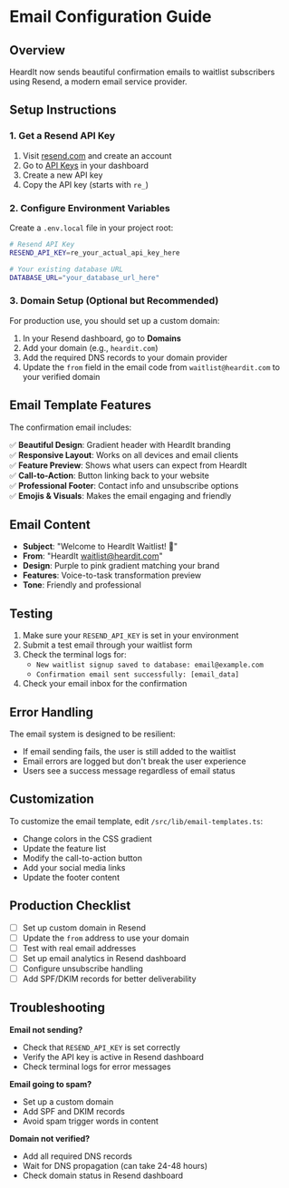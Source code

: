 # Email Configuration Guide

## Overview

HeardIt now sends beautiful confirmation emails to waitlist subscribers using Resend, a modern email service provider.

## Setup Instructions

### 1. Get a Resend API Key

1. Visit [resend.com](https://resend.com) and create an account
2. Go to [API Keys](https://resend.com/api-keys) in your dashboard
3. Create a new API key
4. Copy the API key (starts with `re_`)

### 2. Configure Environment Variables

Create a `.env.local` file in your project root:

```bash
# Resend API Key
RESEND_API_KEY=re_your_actual_api_key_here

# Your existing database URL
DATABASE_URL="your_database_url_here"
```

### 3. Domain Setup (Optional but Recommended)

For production use, you should set up a custom domain:

1. In your Resend dashboard, go to **Domains**
2. Add your domain (e.g., `heardit.com`)
3. Add the required DNS records to your domain provider
4. Update the `from` field in the email code from `waitlist@heardit.com` to your verified domain

## Email Template Features

The confirmation email includes:

✅ **Beautiful Design**: Gradient header with HeardIt branding  
✅ **Responsive Layout**: Works on all devices and email clients  
✅ **Feature Preview**: Shows what users can expect from HeardIt  
✅ **Call-to-Action**: Button linking back to your website  
✅ **Professional Footer**: Contact info and unsubscribe options  
✅ **Emojis & Visuals**: Makes the email engaging and friendly  

## Email Content

- **Subject**: "Welcome to HeardIt Waitlist! 🎉"
- **From**: "HeardIt <waitlist@heardit.com>"
- **Design**: Purple to pink gradient matching your brand
- **Features**: Voice-to-task transformation preview
- **Tone**: Friendly and professional

## Testing

1. Make sure your `RESEND_API_KEY` is set in your environment
2. Submit a test email through your waitlist form
3. Check the terminal logs for:
   - `New waitlist signup saved to database: email@example.com`
   - `Confirmation email sent successfully: [email_data]`
4. Check your email inbox for the confirmation

## Error Handling

The email system is designed to be resilient:
- If email sending fails, the user is still added to the waitlist
- Email errors are logged but don't break the user experience
- Users see a success message regardless of email status

## Customization

To customize the email template, edit `/src/lib/email-templates.ts`:

- Change colors in the CSS gradient
- Update the feature list
- Modify the call-to-action button
- Add your social media links
- Update the footer content

## Production Checklist

- [ ] Set up custom domain in Resend
- [ ] Update the `from` address to use your domain
- [ ] Test with real email addresses
- [ ] Set up email analytics in Resend dashboard
- [ ] Configure unsubscribe handling
- [ ] Add SPF/DKIM records for better deliverability

## Troubleshooting

**Email not sending?**
- Check that `RESEND_API_KEY` is set correctly
- Verify the API key is active in Resend dashboard
- Check terminal logs for error messages

**Email going to spam?**
- Set up a custom domain
- Add SPF and DKIM records
- Avoid spam trigger words in content

**Domain not verified?**
- Add all required DNS records
- Wait for DNS propagation (can take 24-48 hours)
- Check domain status in Resend dashboard
